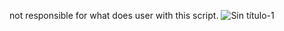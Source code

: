 not responsible for what does user with this script.
![Sin título-1](https://user-images.githubusercontent.com/117610367/218795348-7dd20097-50d3-4b79-a083-5ca189f86369.jpg)
